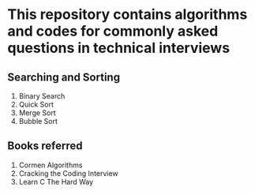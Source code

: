 # This repository contains algorithms and codes for commonly asked questions in technical interviews

## Searching and Sorting

  1. Binary Search
  2. Quick Sort
  3. Merge Sort
  4. Bubble Sort
  
  
## Books referred

  1. Cormen Algorithms
  2. Cracking the Coding Interview
  3. Learn C The Hard Way
